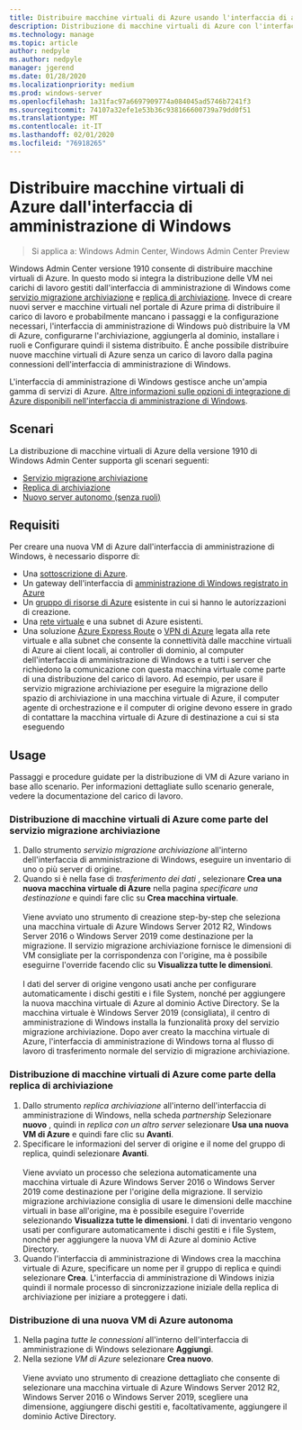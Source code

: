 ```yaml
---
title: Distribuire macchine virtuali di Azure usando l'interfaccia di amministrazione di Windows
description: Distribuzione di macchine virtuali di Azure con l'interfaccia di amministrazione di Windows. Configurazione di macchine virtuali di Azure come parte degli scenari gestiti dal centro di amministrazione di Windows.
ms.technology: manage
ms.topic: article
author: nedpyle
ms.author: nedpyle
manager: jgerend
ms.date: 01/28/2020
ms.localizationpriority: medium
ms.prod: windows-server
ms.openlocfilehash: 1a31fac97a6697909774a084045ad5746b7241f3
ms.sourcegitcommit: 74107a32efe1e53b36c938166600739a79dd0f51
ms.translationtype: MT
ms.contentlocale: it-IT
ms.lasthandoff: 02/01/2020
ms.locfileid: "76918265"
---
```

# <a name="deploy-azure-virtual-machines-from-within-windows-admin-center"></a>Distribuire macchine virtuali di Azure dall'interfaccia di amministrazione di Windows

>Si applica a: Windows Admin Center, Windows Admin Center Preview

Windows Admin Center versione 1910 consente di distribuire macchine virtuali di Azure. In questo modo si integra la distribuzione delle VM nei carichi di lavoro gestiti dall'interfaccia di amministrazione di Windows come [servizio migrazione archiviazione](../../../storage/storage-migration-service/overview.md) e [replica di archiviazione](../../../storage/storage-replica/storage-replica-overview.md). Invece di creare nuovi server e macchine virtuali nel portale di Azure prima di distribuire il carico di lavoro e probabilmente mancano i passaggi e la configurazione necessari, l'interfaccia di amministrazione di Windows può distribuire la VM di Azure, configurarne l'archiviazione, aggiungerla al dominio, installare i ruoli e Configurare quindi il sistema distribuito. È anche possibile distribuire nuove macchine virtuali di Azure senza un carico di lavoro dalla pagina connessioni dell'interfaccia di amministrazione di Windows.

L'interfaccia di amministrazione di Windows gestisce anche un'ampia gamma di servizi di Azure. [Altre informazioni sulle opzioni di integrazione di Azure disponibili nell'interfaccia di amministrazione di Windows](../plan/azure-integration-options.md).

## <a name="scenarios"></a>Scenari

La distribuzione di macchine virtuali di Azure della versione 1910 di Windows Admin Center supporta gli scenari seguenti:

- [Servizio migrazione archiviazione](../../../storage/storage-migration-service/overview.md)
- [Replica di archiviazione](../../../storage/storage-replica/storage-replica-overview.md)
- [Nuovo server autonomo (senza ruoli)](index.md#extend-on-premises-capacity-with-azure)

## <a name="requirements"></a>Requisiti

Per creare una nuova VM di Azure dall'interfaccia di amministrazione di Windows, è necessario disporre di:

- Una [sottoscrizione di Azure](https://azure.microsoft.com).
- Un gateway dell'interfaccia di [amministrazione di Windows registrato in Azure](azure-integration.md)
- Un [gruppo di risorse di Azure](https://docs.microsoft.com/azure/azure-resource-manager/management/overview) esistente in cui si hanno le autorizzazioni di creazione.
- Una [rete virtuale](https://docs.microsoft.com/azure/virtual-network/virtual-networks-overview) e una subnet di Azure esistenti.
- Una soluzione [Azure Express Route](https://azure.microsoft.com/services/expressroute/) o [VPN di Azure](https://azure.microsoft.com/services/vpn-gateway/) legata alla rete virtuale e alla subnet che consente la connettività dalle macchine virtuali di Azure ai client locali, ai controller di dominio, al computer dell'interfaccia di amministrazione di Windows e a tutti i server che richiedono la comunicazione con questa macchina virtuale come parte di una distribuzione del carico di lavoro. Ad esempio, per usare il servizio migrazione archiviazione per eseguire la migrazione dello spazio di archiviazione in una macchina virtuale di Azure, il computer agente di orchestrazione e il computer di origine devono essere in grado di contattare la macchina virtuale di Azure di destinazione a cui si sta eseguendo

## <a name="usage"></a>Usage

Passaggi e procedure guidate per la distribuzione di VM di Azure variano in base allo scenario. Per informazioni dettagliate sullo scenario generale, vedere la documentazione del carico di lavoro.

### <a name="deploying-azure-vms-as-part-of-storage-migration-service"></a>Distribuzione di macchine virtuali di Azure come parte del servizio migrazione archiviazione

1. Dallo strumento *servizio migrazione archiviazione* all'interno dell'interfaccia di amministrazione di Windows, eseguire un inventario di uno o più server di origine.
2. Quando si è nella fase di *trasferimento dei dati* , selezionare **Crea una nuova macchina virtuale di Azure** nella pagina *specificare una destinazione* e quindi fare clic su **Crea macchina virtuale**.<br><br>
Viene avviato uno strumento di creazione step-by-step che seleziona una macchina virtuale di Azure Windows Server 2012 R2, Windows Server 2016 o Windows Server 2019 come destinazione per la migrazione. Il servizio migrazione archiviazione fornisce le dimensioni di VM consigliate per la corrispondenza con l'origine, ma è possibile eseguirne l'override facendo clic su **Visualizza tutte le dimensioni**.
<br><br>I dati del server di origine vengono usati anche per configurare automaticamente i dischi gestiti e i file System, nonché per aggiungere la nuova macchina virtuale di Azure al dominio Active Directory. Se la macchina virtuale è Windows Server 2019 (consigliata), il centro di amministrazione di Windows installa la funzionalità proxy del servizio migrazione archiviazione. Dopo aver creato la macchina virtuale di Azure, l'interfaccia di amministrazione di Windows torna al flusso di lavoro di trasferimento normale del servizio di migrazione archiviazione.  

### <a name="deploying-azure-vms-as-part-of-storage-replica"></a>Distribuzione di macchine virtuali di Azure come parte della replica di archiviazione

1. Dallo strumento *replica archiviazione* all'interno dell'interfaccia di amministrazione di Windows, nella scheda *partnership* Selezionare **nuovo** , quindi in *replica con un altro server* selezionare **Usa una nuova VM di Azure** e quindi fare clic su **Avanti**.
2. Specificare le informazioni del server di origine e il nome del gruppo di replica, quindi selezionare **Avanti**.<br><br>
Viene avviato un processo che seleziona automaticamente una macchina virtuale di Azure Windows Server 2016 o Windows Server 2019 come destinazione per l'origine della migrazione. Il servizio migrazione archiviazione consiglia di usare le dimensioni delle macchine virtuali in base all'origine, ma è possibile eseguire l'override selezionando **Visualizza tutte le dimensioni**. I dati di inventario vengono usati per configurare automaticamente i dischi gestiti e i file System, nonché per aggiungere la nuova VM di Azure al dominio Active Directory. 
3. Quando l'interfaccia di amministrazione di Windows crea la macchina virtuale di Azure, specificare un nome per il gruppo di replica e quindi selezionare **Crea**. L'interfaccia di amministrazione di Windows inizia quindi il normale processo di sincronizzazione iniziale della replica di archiviazione per iniziare a proteggere i dati.

### <a name="deploying-a-new-standalone-azure-vm"></a>Distribuzione di una nuova VM di Azure autonoma

1. Nella pagina *tutte le connessioni* all'interno dell'interfaccia di amministrazione di Windows selezionare **Aggiungi**.
2. Nella sezione *VM di Azure* selezionare **Crea nuovo**.<br><br> Viene avviato uno strumento di creazione dettagliato che consente di selezionare una macchina virtuale di Azure Windows Server 2012 R2, Windows Server 2016 o Windows Server 2019, scegliere una dimensione, aggiungere dischi gestiti e, facoltativamente, aggiungere il dominio Active Directory.
